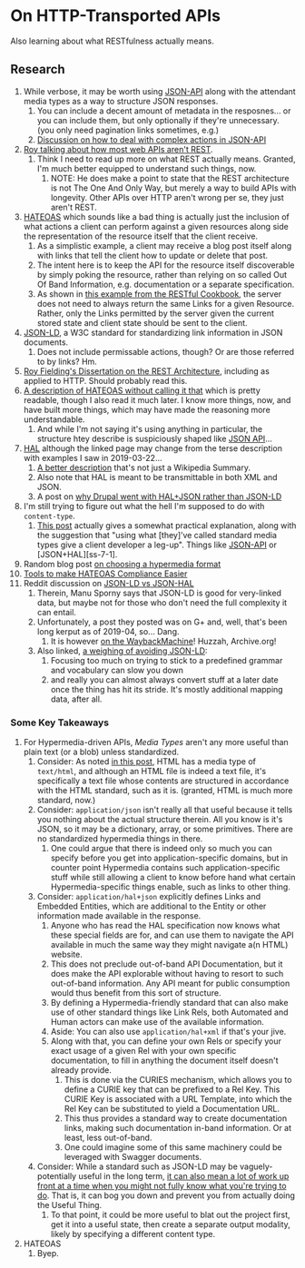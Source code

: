On HTTP-Transported APIs
========================

Also learning about what RESTfulness actually means.



## Research

1. While verbose, it may be worth using [JSON-API](http://jsonapi.org/) along with the attendant media types as a way to structure JSON responses.
    1. You can include a decent amount of metadata in the resposnes... or you can include them, but only optionally if they're unnecessary. (you only need pagination links sometimes, e.g.)
    2. [Discussion on how to deal with complex actions in JSON-API][ss-1-2]
2. [Roy talking about how most web APIs aren't REST](http://roy.gbiv.com/untangled/2008/rest-apis-must-be-hypertext-driven).
    1. Think I need to read up more on what REST actually means.  Granted, I'm much better equipped to understand such things, now.
        1. NOTE: He does make a point to state that the REST architecture is not The One And Only Way, but merely a way to build APIs with longevity.  Other APIs over HTTP aren't wrong per se, they just aren't REST.
3. [HATEOAS](https://en.wikipedia.org/wiki/HATEOAS) which sounds like a bad thing is actually just the inclusion of what actions a client can perform against a given resources along side the representation of the resource itself that the client receive.
    1. As a simplistic example, a client may receive a blog post itself along with links that tell the client how to update or delete that post.
    2. The intent here is to keep the API for the resource itself discoverable by simply poking the resource, rather than relying on so called Out Of Band Information, e.g. documentation or a separate specification.
    3. As shown in [this example from the RESTful Cookbook](http://restcookbook.com/Basics/hateoas/), the server does not need to always return the same Links for a given Resource.  Rather, only the Links permitted by the server given the current stored state and client state should be sent to the client.
4. [JSON-LD](https://www.w3.org/TR/json-ld/), a W3C standard for standardizing link information in JSON documents.
    1. Does not include permissable actions, though?  Or are those referred to by links?  Hm.
5. [Roy Fielding's Dissertation on the REST Architecture](https://www.ics.uci.edu/~fielding/pubs/dissertation/top.htm), including as applied to HTTP.  Should probably read this.
6. [A description of HATEOAS without calling it that](https://levelup.gitconnected.com/to-create-an-evolvable-api-stop-thinking-about-urls-2ad8b4cc208e) which is pretty readable, though I also read it much later.  I know more things, now, and have built more things, which may have made the reasoning more understandable.
    1. And while I'm not saying it's using anything in particular, the structure htey describe is suspiciously shaped like [JSON API][ss--json-api]...
7. [HAL][ss-7--hal-wikipedia] although the linked page may change from the terse description with examples I saw in 2019-03-22...
    1. [A better description][ss-7-1--hal] that's not just a Wikipedia Summary.
    2. Also note that HAL is meant to be transmittable in both XML and JSON.
    3. A post on [why Drupal went with HAL+JSON rather than JSON-LD][ss-7-3]
8. I'm still trying to figure out what the hell I'm supposed to do with `content-type`.
    1. [This post][ss-8-1] actually gives a somewhat practical explanation, along with the suggestion that "using what \[they]’ve called standard media types give a client developer a leg-up".  Things like [JSON-API][ss--json-api] or [JSON+HAL][ss-7-1].
9. Random blog post [on choosing a hypermedia format][ss-9]
10. [Tools to make HATEOAS Compliance Easier][ss-10]
11. Reddit discussion on [JSON-LD vs JSON-HAL][ss-11]
    1. Therein, Manu Sporny says that JSON-LD is good for very-linked data, but maybe not for those who don't need the full complexity it can entail.
    2. Unfortunately, a post they posted was on G+ and, well, that's been long kerput as of 2019-04, so... Dang.
        1. It is however [on the WaybackMachine][ss-11-2-1]!  Huzzah, Archive.org!
    3. Also linked, [a weighing of avoiding JSON-LD][ss-11-3]:
        1. Focusing too much on trying to stick to a predefined grammar and vocabulary can slow you down
        2. and really you can almost always convert stuff at a later date once the thing has hit its stride.  It's mostly additional mapping data, after all.

[ss-1-2]: https://discuss.jsonapi.org/t/how-to-deal-with-complex-actions/255/9
[ss-7--hal-wikipedia]: https://en.wikipedia.org/wiki/Hypertext_Application_Language
[ss-7-1--hal]: http://stateless.co/hal_specification.html
[ss-7-3]: https://groups.drupal.org/node/283413
[ss-8-1]: https://akrabat.com/restful-apis-and-media-types/
[ss-9]: https://sookocheff.com/post/api/on-choosing-a-hypermedia-format/
[ss-10]: https://nordicapis.com/tools-to-make-hateoas-compliance-easier/
[ss-11]: https://www.reddit.com/r/javascript/comments/1j08ov/hal_vs_jsonld/
[ss-11-2-1]: https://web.archive.org/web/20180124173238/https://plus.google.com/102122664946994504971/posts/T5WkpieNrjJ
[ss-11-3]: https://berjon.com/linked-data/
[ss--json-api]: http://jsonapi.org/


### Some Key Takeaways

1. For Hypermedia-driven APIs, _Media Types_ aren't any more useful than plain text (or a blob) unless standardized.
    1. Consider: As noted [in this post][ss-8-1], HTML has a media type of `text/html`, and although an HTML file is indeed a text file, it's specifically a text file whose contents are structured in accordance with the HTML standard, such as it is.  (granted, HTML is much more standard, now.)
    2. Consider: `application/json` isn't really all that useful because it tells you nothing about the actual structure therein.  All you know is it's JSON, so it may be a dictionary, array, or some primitives.  There are no standardized hypermedia things in there.
        1. One could argue that there is indeed only so much you can specify before you get into application-specific domains, but in counter point Hypermedia contains such application-specific stuff while still allowing a client to know before hand what certain Hypermedia-specific things enable, such as links to other thing.
    3. Consider: `application/hal+json` explicitly defines Links and Embedded Entities, which are additional to the Entity or other information made available in the response.
        1. Anyone who has read the HAL specification now knows what these special fields are for, and can use them to navigate the API available in much the same way they might navigate a(n HTML) website.
        2. This does not preclude out-of-band API Documentation, but it does make the API explorable without having to resort to such out-of-band information.  Any API meant for public consumption would thus benefit from this sort of structure.
        3. By defining a Hypermedia-friendly standard that can also make use of other standard things like Link Rels, both Automated and Human actors can make use of the available information.
        4. Aside: You can also use `application/hal+xml` if that's your jive.
        5. Along with that, you can define your own Rels or specify your exact usage of a given Rel with your own specific documentation, to fill in anything the document itself doesn't already provide.
            1. This is done via the CURIES mechanism, which allows you to define a CURIE key that can be prefixed to a Rel Key.  This CURIE Key is associated with a URL Template, into which the Rel Key can be substituted to yield a Documentation URL.
            2. This thus provides a standard way to create documentation links, making such documentation in-band information.  Or at least, less out-of-band.
            3. One could imagine some of this same machinery could be leveraged with Swagger documents.
    4. Consider: While a standard such as JSON-LD may be vaguely-potentially useful in the long term, [it can also mean a lot of work up front at a time when you might not fully know what you're trying to do][ss-11-3].  That is, it can bog you down and prevent you from actually doing the Useful Thing.
        1. To that point, it could be more useful to blat out the project first, get it into a useful state, then create a separate output modality, likely by specifying a different content type.
2. HATEOAS
    1. Byep.

